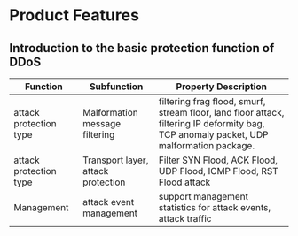 # Product Features

## Introduction to the basic protection function of DDoS
| Function | Subfunction | Property Description |
| - | - | - |
| attack protection type | Malformation message filtering | filtering frag flood, smurf, stream floor, land floor attack, filtering IP deformity bag, TCP anomaly packet, UDP malformation package. |
| attack protection type | Transport layer, attack protection | Filter SYN Flood, ACK Flood, UDP Flood, ICMP Flood, RST Flood attack |
| Management | attack event management | support management statistics for attack events, attack traffic |
